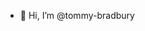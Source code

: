 - 👋 Hi, I’m @tommy-bradbury

<!---
tommy-bradbury/tommy-bradbury is a ✨ special ✨ repository because its `README.md` (this file) appears on your GitHub profile.
You can click the Preview link to take a look at your changes.
--->
